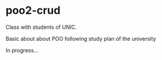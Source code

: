 # poo2-crud 
Class with students of UNIC. 

Basic about about POO following study plan of the university 

In progress...
